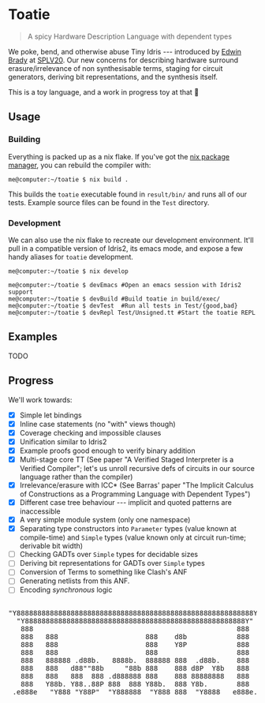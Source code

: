 # Toatie

> A spicy Hardware Description Language with dependent types

We poke, bend, and otherwise abuse Tiny Idris --- introduced by [Edwin
Brady](https://github.com/edwinb) at [SPLV20](https://github.com/edwinb/SPLV20).
Our new concerns for describing hardware surround erasure/irrelevance of
non synthesisable terms, staging for circuit generators, deriving bit
representations, and the synthesis itself.

This is a toy language, and a work in progress toy at that 🤷

## Usage

### Building

Everything is packed up as a nix flake. If you've got the [nix package
manager](https://nixos.org/manual/nix/stable/#chap-installation), you can
rebuild the compiler with:

```console
me@computer:~/toatie $ nix build .
```

This builds the `toatie` executable found in `result/bin/` and runs all of our
tests. Example source files can be found in the `Test` directory.

### Development

We can also use the nix flake to recreate our development environment. It'll
pull in a compatible version of Idris2, its emacs mode, and expose a few handy
aliases for `toatie` development.

```console
me@computer:~/toatie $ nix develop

me@computer:~/toatie $ devEmacs #Open an emacs session with Idris2 support
me@computer:~/toatie $ devBuild #Build toatie in build/exec/
me@computer:~/toatie $ devTest  #Run all tests in Test/{good,bad}
me@computer:~/toatie $ devRepl Test/Unsigned.tt #Start the toatie REPL
```

## Examples

TODO

## Progress

We'll work towards:

  - [X] Simple let bindings
  - [X] Inline case statements (no "with" views though)
  - [X] Coverage checking and impossible clauses
  - [X] Unification similar to Idris2
  - [X] Example proofs good enough to verify binary addition
  - [X] Multi-stage core TT (See paper "A Verified Staged Interpreter is a
        Verified Compiler"; let's us unroll recursive defs of circuits in our
        source language rather than the compiler)
  - [X] Irrelevance/erasure with ICC* (See Barras' paper "The Implicit Calculus
        of Constructions as a Programming Language with Dependent Types")
  - [X] Different case tree behaviour --- implicit and quoted patterns are inaccessible
  - [X] A very simple module system (only one namespace)
  - [X] Separating type constructors into `Parameter` types (value known at compile-time) and `Simple`
        types (value known only at circuit run-time; derivable bit width)
  - [ ] Checking GADTs over `Simple` types for decidable sizes
  - [ ] Deriving bit representations for GADTs over `Simple` types
  - [ ] Conversion of Terms to something like Clash's ANF
  - [ ] Generating netlists from this ANF.
  - [ ] Encoding _synchronous_ logic

##

<pre>
"Y888888888888888888888888888888888888888888888888888888888Y"
  "Y88888888888888888888888888888888888888888888888888888Y"
   888                                                 888
   888   888                     888    d8b            888
   888   888                     888    Y8P            888
   888   888                     888                   888
   888   888888 .d88b.   8888b.  888888 888  .d88b.    888
   888   888   d88""88b     "88b 888    888 d8P  Y8b   888
   888   888   888  888 .d888888 888    888 88888888   888
   888   Y88b. Y88..88P 888  888 Y88b.  888 Y8b.       888
 .e888e   "Y888 "Y88P"  "Y888888  "Y888 888  "Y8888   e888e. 
</pre>                                               
